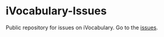 iVocabulary-Issues
==================

Public repository for issues on iVocabulary. Go to the [issues](https://github.com/chbeer/iVocabulary-Issues/issues).

